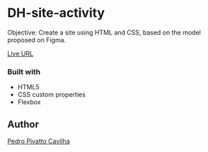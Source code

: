 # DH-site-activity
Objective: Create a site using HTML and CSS, based on the model proposed on Figma.

[Live URL](https://pedropivattocavilha.github.io/DH-site-activity/)

### Built with

- HTML5 
- CSS custom properties
- Flexbox

## Author

[Pedro Pivatto Cavilha](https://www.linkedin.com/in/pedropivatto/)


